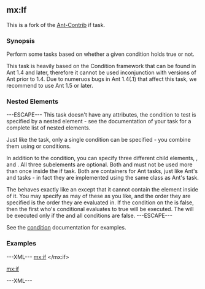 ## mx:If

This is a fork of the [Ant-Contrib](http://ant-contrib.sourceforge.net) if task.

### Synopsis 

Perform some tasks based on whether a given condition holds true or not.

This task is heavily based on the Condition framework that can be found in Ant 1.4 and later, therefore it cannot be used inconjunction with versions of Ant prior to 1.4. Due to numeruos bugs in Ant 1.4(.1) that affect this task, we recommend to use Ant 1.5 or later.

### Nested Elements

---ESCAPE---
This task doesn't have any attributes, the condition to test is specified by a nested element - see the documentation of your <condition> task for a complete list of nested elements.

Just like the <condition> task, only a single condition can be specified - you combine them using <and> or <or> conditions.

In addition to the condition, you can specify three different child elements, <elseif>, <then> and <else>. All three subelements are optional. Both <then> and <else> must not be used more than once inside the if task. Both are containers for Ant tasks, just like Ant's <parallel> and <sequential> tasks - in fact they are implemented using the same class as Ant's <sequential> task.

The <elseif> behaves exactly like an <if> except that it cannot contain the <else> element inside of it. You may specify as may of these as you like, and the order they are specified is the order they are evaluated in. If the condition on the <if> is false, then the first <elseif> who's conditional evaluates to true will be executed. The <else> will be executed only if the <if> and all <elseif> conditions are false. 
---ESCAPE---

See the [condition](http://ant.apache.org/manual/CoreTasks/condition.html) documentation for examples.

### Examples

---XML---
<mx:if>
 <equals arg1="${foo}" arg2="bar" />
 <then>
   <echo message="The value of property foo is bar" />
 </then>
 <else>
   <echo message="The value of property foo is not bar" />
 </else>
</mx:if>

<mx:if>
 <equals arg1="${foo}" arg2="bar" />
 <then>
   <echo message="The value of property foo is 'bar'" />
 </then>

 <elseif>
  <equals arg1="${foo}" arg2="foo" />
  <then>
   <echo message="The value of property foo is 'foo'" />
  </then>
 </elseif>

 <else>
   <echo message="The value of property foo is not 'foo' or 'bar'" />
 </else>
</mx:if>
---XML---
